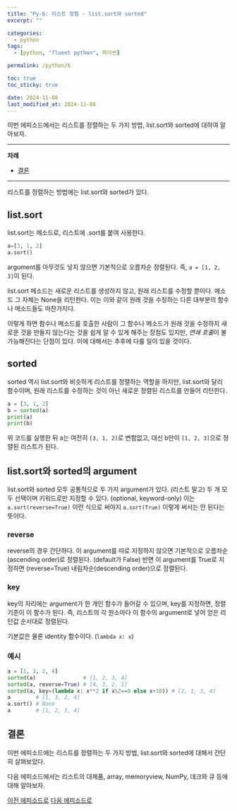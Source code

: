 ```yaml
---
title: "Py-6: 리스트 정렬 - list.sort와 sorted"
excerpt: ""

categories:
  - python
tags:
  - [python, "fluent python", 파이썬]

permalink: /python/6

toc: true
toc_sticky: true

date: 2024-11-08
last_modified_at: 2024-11-08
---
```


이번 에피소드에서는 리스트를 정렬하는 두 가지 방법, list.sort와 sorted에 대하여 알아보자.

___

**차례**

- [결론](#결론)

___

리스트를 정렬하는 방법에는 list.sort와 sorted가 있다. 

## list.sort

list.sort는 메소드로, 리스트에 .sort를 붙여 사용한다.

```python
a=[3, 1, 2]
a.sort()
```

argument를 아무것도 넣지 않으면 기본적으로 오름차순 정렬된다. 즉, `a = [1, 2, 3]`이 된다.

list.sort 메소드는 새로운 리스트를 생성하지 않고, 원래 리스트를 수정할 뿐이다. 메소드 그 자체는 None을 리턴한다. 이는 이와 같이 원래 것을 수정하는 다른 대부분의 함수나 메소드들도 마찬가지다.

이렇게 하면 함수나 메소드를 호출한 사람이 그 함수나 메소드가 원래 것을 수정하지 새로운 것을 만들지 않는다는 것을 쉽게 알 수 있게 해주는 장점도 있지만, *연쇄 호출*이 불가능해진다는 단점이 있다. 이에 대해서는 추후에 다룰 일이 있을 것이다.

## sorted

sorted 역시 list.sort와 비슷하게 리스트를 정렬하는 역할을 하지만, list.sort와 달리 함수이며, 원래 리스트를 수정하는 것이 아닌 새로운 정렬된 리스트를 만들어 리턴한다.

```python
a = [3, 1, 2]
b = sorted(a)
print(a)
print(b)
```

위 코드를 실행한 뒤 a는 여전히 `[3, 1, 2]`로 변함없고, 대신 b만이 `[1, 2, 3]`으로 정렬된 리스트가 된다.

## list.sort와 sorted의 argument

list.sort와 sorted 모두 공통적으로 두 가지 argument가 있다. (리스트 말고) 두 개 모두 선택이며 키워드로만 지정할 수 있다. (optional, keyword-only) 이는 `a.sort(reverse=True)` 이런 식으로 써야지 `a.sort(True)` 이렇게 써서는 안 된다는 뜻이다.

### reverse

reverse의 경우 간단하다. 이 argument를 따로 지정하지 않으면 기본적으로 오름차순(ascending order)로 정렬된다. (default가 False) 반면 이 argument를 True로 지정하면 (reverse=True) 내림차순(descending order)으로 정렬된다.

### key

key의 자리에는 argument가 한 개인 함수가 들어갈 수 있으며, key를 지정하면, 정렬 기준이 이 함수가 된다. 즉, 리스트의 각 원소마다 이 함수의 argument로 넣어 얻은 리턴값 순서대로 정렬된다.

기본값은 물론 identity 함수이다. (`lambda x: x`)

### 예시

```python
a = [1, 3, 2, 4]
sorted(a)               # [1, 2, 3, 4]
sorted(a, reverse=True) # [4, 3, 2, 1]
sorted(a, key=(lambda x: x**2 if x%2==0 else x+10)) # [2, 1, 3, 4]
a        # [1, 3, 2, 4]
a.sort() # None
a        # [1, 2, 3, 4] 
```

## 결론

이번 에피소드에는 리스트를 정렬하는 두 가지 방법, list.sort와 sorted에 대해서 간단히 살펴보았다.

다음 에피소드에서는 리스트의 대체품, array, memoryview, NumPy, 데크와 큐 등에 대해 알아보자.


[이전 에피소드로](/python/5) [다음 에피소드로](/python/7)
